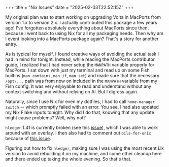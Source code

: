 +++
title = "Nix Issues"
date = "2025-02-03T22:52:15Z"
+++

My original plan was to start working on upgrading Volta in MacPorts from version 1.x to version 2.x. I actually contributed this package a few years ago! I've forgotten absolutely everything about MacPorts since then, because I went back to using Nix for all my packaging needs. Then why am I event looking into a MacPorts package again? That's a story for another entry.

As is typical for myself, I found creative ways of avoiding the actual task I had in mind for tonight. Instead, while reading the MacPorts contributor guide, I realized that I had never setup the `MANPATH` variable properly for MacPorts. I sat down with just my terminal and read up on some Fish builtins (`man contains`, `man if`, `man set`) and made sure that the necessary `/opt/...` path was from now on included in the `MANPATH` variable from my Fish config. It was very enjoyable to read and understand without any context switching and without relying on AI. But I digress again.

Naturally, since I use Nix for even my dotfiles, I had to call `home-manager switch` -- which promptly failed with an error. You see, I had also updated my Nix Flake inputs tonight. Why did I do that, knowing that any update might cause problems? Well, why not?

`hledger` 1.41 is currently broken (see this [issue](https://github.com/NixOS/nixpkgs/issues/377564)), which I was able to work around with an overlay. I then also had to comment out `oils-for-unix` because of [this issue](https://github.com/oils-for-unix/oils/issues/2226).

Figuring out how to fix `hledger`, making sure I was using the most recent Lix version to avoid rebuilding it on my machine, and some other cleanup here and there ended up taking the whole evening. So that's that.
